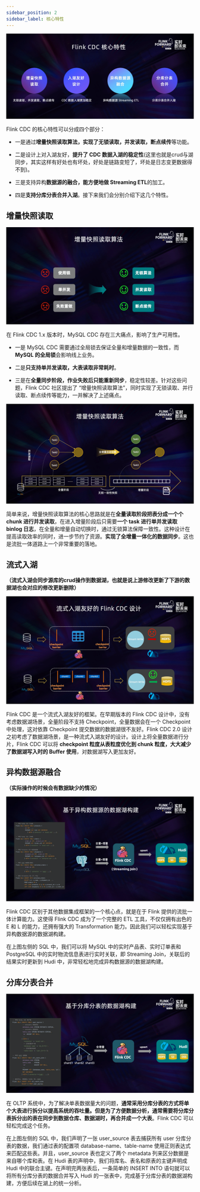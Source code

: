 ```yaml
---
sidebar_position: 2
sidebar_label: 核心特性
---
```


![核心特性](./img/lf9gxivz0hq4.png)

Flink CDC 的核心特性可以分成四个部分：

- 一是通过**增量快照读取算法，实现了无锁读取，并发读取，断点续传**等功能。

- 二是设计上对入湖友好，**提升了 CDC 数据入湖的稳定性**(这里也就是crud与湖同步，其实这样有好处也有坏处，好处是链路变短了，坏处是日志变更数据得不到)。

- 三是支持异构**数据源的融合，能方便地做 Streaming ETL**的加工。

- 四是**支持分库分表合并入湖**。接下来我们会分别介绍下这几个特性。

## 增量快照读取
![改版以后的对比](./img/lf9gxivz0umj.png)

在 Flink CDC 1.x 版本时，MySQL CDC 存在三大痛点，影响了生产可用性。

- 一是 MySQL CDC 需要通过全局锁去保证全量和增量数据的一致性，而 **MySQL 的全局锁**会影响线上业务。

- 二是**只支持单并发读取，大表读取非常耗时**。

- 三是在**全量同步阶段，作业失败后只能重新同步**，稳定性较差。针对这些问题，Flink CDC 社区提出了 “增量快照读取算法”，同时实现了无锁读取、并行读取、断点续传等能力，一并解决了上述痛点。

![改版以后的对比](./img/lf9gxivy02gi.png)

简单来说，增量快照读取算法的核心思路就是在**全量读取阶段把表分成一个个 chunk 进行并发读取**，在进入增量阶段后只需要**一个 task 进行单并发读取 binlog 日志**，在全量和增量自动切换时，通过无锁算法保障一致性。这种设计在提高读取效率的同时，进一步节约了资源。**实现了全增量一体化的数据同步**。这也是流批一体道路上一个非常重要的落地。


## 流式入湖

**（流式入湖会同步源库的crud操作到数据湖，也就是说上游修改更新了下游的数据湖也会对应的修改更新删除）**

![流式入湖](./img/lf9gxivy0nnz.png)

Flink CDC 是一个流式入湖友好的框架。在早期版本的 Flink CDC 设计中，没有考虑数据湖场景，全量阶段不支持 Checkpoint，全量数据会在一个 Checkpoint 中处理，这对依靠 Checkpoint 提交数据的数据湖很不友好。Flink CDC 2.0 设计之初考虑了数据湖场景，是一种流式入湖友好的设计。设计上将全量数据进行分片，Flink CDC 可以将 **checkpoint 粒度从表粒度优化到 chunk 粒度，大大减少了数据湖写入时的 Buffer 使用**，对数据湖写入更加友好。


## 异构数据源融合
**（实际操作的时候会有数据缺少的情况）**

![异构数据源入湖](./img/yigou.png)

Flink CDC 区别于其他数据集成框架的一个核心点，就是在于 Flink 提供的流批一体计算能力。这使得 Flink CDC 成为了一个完整的 ETL 工具，不仅仅拥有出色的 E 和 L 的能力，还拥有强大的 Transformation 能力。因此我们可以轻松实现基于异构数据源的数据湖构建。


在上图左侧的 SQL 中，我们可以将 MySQL 中的实时产品表、实时订单表和 PostgreSQL 中的实时物流信息表进行实时关联，即 Streaming Join，关联后的结果实时更新到 Hudi 中，非常轻松地完成异构数据源的数据湖构建。


## 分库分表合并
![分库分表合并](./img/fenku.png)

在 OLTP 系统中，为了解决单表数据量大的问题，**通常采用分库分表的方式将单个大表进行拆分以提高系统的吞吐量。但是为了方便数据分析，通常需要将分库分表拆分出的表在同步到数据仓库、数据湖时，再合并成一个大表**。Flink CDC 可以轻松完成这个任务。

在上图左侧的 SQL 中，我们声明了一张 user_source 表去捕获所有 user 分库分表的数据，我们通过表的配置项 database-name、table-name 使用正则表达式来匹配这些表。并且，user_source 表也定义了两个 metadata 列来区分数据是来自哪个库和表。在 Hudi 表的声明中，我们将库名、表名和原表的主键声明成 Hudi 中的联合主键。在声明完两张表后，一条简单的 INSERT INTO 语句就可以将所有分库分表的数据合并写入 Hudi 的一张表中，完成基于分库分表的数据湖构建，方便后续在湖上的统一分析。